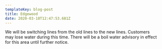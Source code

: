 ```yaml
---
templateKey: blog-post
title: Edgewood
date: 2020-03-18T12:47:53.681Z
---
```

We will be switching lines from the old lines to the new lines. Customers may lose water during this time. There will be a boil water advisory in effect for this area until further notice.
